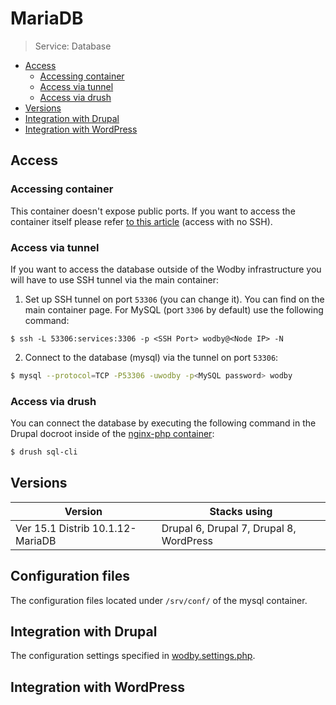 # MariaDB 

> Service: Database

* [Access](#access)
    * [Accessing container](#accessing-container)
    * [Access via tunnel](#access-via-tunnel)
    * [Access via drush](#access-via-drush)
* [Versions](#versions)
* [Integration with Drupal](#integration-with-drupal)
* [Integration with WordPress](#integration-with-wordpress)

## Access

### Accessing container 

This container doesn't expose public ports. If you want to access the container itself please refer [to this article](access.md) (access with no SSH).

### Access via tunnel

If you want to access the database outside of the Wodby infrastructure you will have to use SSH tunnel via the main container: 

1. Set up SSH tunnel on port `53306` (you can change it). You can find <SSH Port> <Node IP> on the main container page. For MySQL (port `3306` by default) use the following command:
```
$ ssh -L 53306:services:3306 -p <SSH Port> wodby@<Node IP> -N
``` 

2. Connect to the database (mysql) via the tunnel on port `53306`:
```bash
$ mysql --protocol=TCP -P53306 -uwodby -p<MySQL password> wodby
```

### Access via drush

You can connect the database by executing the following command in the Drupal docroot inside of the [nginx-php container](nginx-php/README.md):

```bash
$ drush sql-cli
```

## Versions

| Version | Stacks using |
| -------------------------------- | --------------------------------------- |
| Ver 15.1 Distrib 10.1.12-MariaDB | Drupal 6, Drupal 7, Drupal 8, WordPress | 

## Configuration files

The configuration files located under `/srv/conf/` of the mysql container.

## Integration with Drupal

The configuration settings specified in [wodby.settings.php](../drupal/wodby-settings-php.md).

## Integration with WordPress